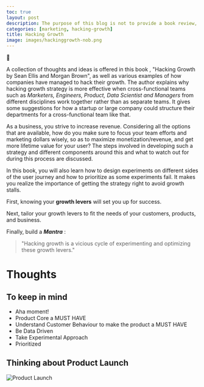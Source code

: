 ```yaml
---
toc: true
layout: post
description: The purpose of this blog is not to provide a book review, but rather thoughts I grew to connect with while reading the book, "Hacking Growth by Sean Ellis and Morgan Brown".
categories: [marketing, hacking-growth]
title: Hacking Growth
image: images/hackinggrowth-nob.png
---
```


:rocket:

A collection of thoughts and ideas is offered in this book , "Hacking Growth by Sean Ellis and Morgan Brown", as well as various examples of how companies have managed to hack their growth. The author explains why hacking growth strategy is more effective when cross-functional teams such as *Marketers, Engineers, Product, Data Scientist and Managers* from different disciplines work together rather than as separate teams. It gives some suggestions for how a startup or large company could structure their departments for a cross-functional team like that.

As a business, you strive to increase revenue. Considering all the options that are available, how do you make sure to focus your team efforts and marketing dollars wisely, so as to maximize monetization/revenue, and get more lifetime value for your user? The steps involved in developing such a strategy and different components around this and what to watch out for during this process are discussed.

In this book, you will also learn how to design experiments on different sides of the user journey and how to prioritize as some experiments fail. It makes you realize the importance of getting the strategy right to avoid growth stalls.

First, knowing your **growth levers** will set you up for success. 

Next, tailor your growth levers to fit the needs of your customers, products, and business.

Finally, build a ***Mantra*** :

> "Hacking growth is a vicious cycle of experimenting and optimizing these growth levers."



# Thoughts
## To keep in mind

- Aha moment!
- Product Core a MUST HAVE
- Understand Customer Behaviour to make the product a MUST HAVE
- Be Data Driven
- Take Experimental Approach
- Prioritized

## Thinking about Product Launch

![Product Launch]({{site.baseurl}}/images/product-launch.png "Fig. Launch Early vs Mature")